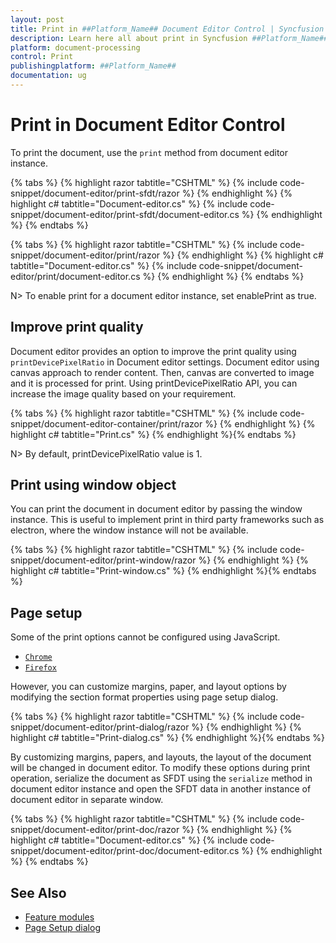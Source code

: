 ```yaml
---
layout: post
title: Print in ##Platform_Name## Document Editor Control | Syncfusion
description: Learn here all about print in Syncfusion ##Platform_Name## Document Editor control of Syncfusion Essential JS 2 and more.
platform: document-processing
control: Print
publishingplatform: ##Platform_Name##
documentation: ug
---
```



# Print in Document Editor Control

To print the document, use the `print` method from document editor instance.


{% tabs %}
{% highlight razor tabtitle="CSHTML" %}
{% include code-snippet/document-editor/print-sfdt/razor %}
{% endhighlight %}
{% highlight c# tabtitle="Document-editor.cs" %}
{% include code-snippet/document-editor/print-sfdt/document-editor.cs %}
{% endhighlight %}
{% endtabs %}




{% tabs %}
{% highlight razor tabtitle="CSHTML" %}
{% include code-snippet/document-editor/print/razor %}
{% endhighlight %}
{% highlight c# tabtitle="Document-editor.cs" %}
{% include code-snippet/document-editor/print/document-editor.cs %}
{% endhighlight %}
{% endtabs %}



N> To enable print for a document editor instance, set enablePrint as true.

## Improve print quality

Document editor provides an option to improve the print quality using `printDevicePixelRatio` in Document editor settings. Document editor using canvas approach to render content. Then, canvas are converted to image and it is processed for print. Using printDevicePixelRatio API, you can increase the image quality based on your requirement.


{% tabs %}
{% highlight razor tabtitle="CSHTML" %}
{% include code-snippet/document-editor-container/print/razor %}
{% endhighlight %}
{% highlight c# tabtitle="Print.cs" %}
{% endhighlight %}{% endtabs %}



N> By default, printDevicePixelRatio value is 1.

## Print using window object

You can print the document in document editor by passing the window instance. This is useful to implement print in third party frameworks such as electron, where the window instance will not be available.


{% tabs %}
{% highlight razor tabtitle="CSHTML" %}
{% include code-snippet/document-editor/print-window/razor %}
{% endhighlight %}
{% highlight c# tabtitle="Print-window.cs" %}
{% endhighlight %}{% endtabs %}



## Page setup

Some of the print options cannot be configured using JavaScript.

* [`Chrome`](https://support.google.com/chrome/answer/1069693?hl=en&visit_id=1-636335333734668335-3165046395&rd=1)
* [`Firefox`](https://support.mozilla.org/en-US/kb/how-print-web-pages-firefox)

However, you can customize margins, paper, and layout options by modifying the section format properties using page setup dialog.


{% tabs %}
{% highlight razor tabtitle="CSHTML" %}
{% include code-snippet/document-editor/print-dialog/razor %}
{% endhighlight %}
{% highlight c# tabtitle="Print-dialog.cs" %}
{% endhighlight %}{% endtabs %}



By customizing margins, papers, and layouts, the layout of the document will be changed in document editor. To modify these options during print operation, serialize the document as SFDT using the `serialize` method in document editor instance and open the SFDT data in another instance of document editor in separate window.


{% tabs %}
{% highlight razor tabtitle="CSHTML" %}
{% include code-snippet/document-editor/print-doc/razor %}
{% endhighlight %}
{% highlight c# tabtitle="Document-editor.cs" %}
{% include code-snippet/document-editor/print-doc/document-editor.cs %}
{% endhighlight %}
{% endtabs %}



## See Also

* [Feature modules](../document-editor/feature-module)
* [Page Setup dialog](../document-editor/dialog#page-setup-dialog)
